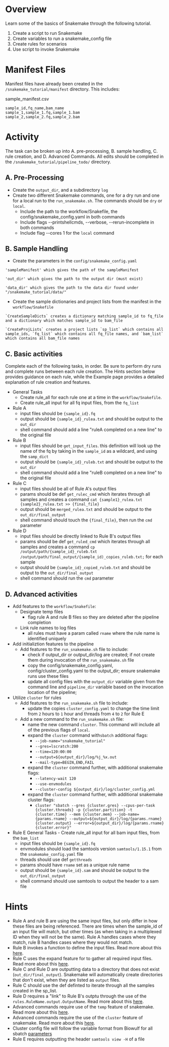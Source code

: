 # Overview
Learn some of the basics of Snakemake through the following tutorial.

1. Create a script to run Snakemake
2. Create variables to run a snakemake_config file
3. Create rules for scenarios
4. Use script to invoke Snakemake

# Manifest Files
Manifest files have already been created in the `/snakemake_tutorial/manifest` directory. This includes:

sample_manifest.csv
```
sample_id,fq_name,bam_name
sample_1,sample_1.fq,sample_1.bam
sample_2,sample_2.fq,sample_2.bam
```

# Activity
The task can be broken up into A. pre-processing, B. sample handling, C. rule creation, and D. Advanced Commands. All edits should be completed in the `/snakemake_tutorial/pipeline_todo/` directory.

## A. Pre-Processing 

- Create the `output_dir`, and a subdirectory `log`
- Create two different Snakemake commands, one for a dry run and one for a local run to the `run_snakemake.sh`. The commands should be `dry` or `local`.
    - Include the path to the workflow/Snakefile, the config/snakemake_config.yaml in both commands
    - Include flags --printshellcmds, --verbose, --rerun-incomplete in both commands
    - Include flag --cores 1 for the `local` command

## B. Sample Handling

- Create the parameters in the `config/snakemake_config.yaml`
```
'sampleManifest' which gives the path of the sampleManifest

'out_dir' which gives the path to the output dir (must exist)

'data_dir' which gives the path to the data dir found under "/snakemake_tutorial/data/"
```
- Create the sample dictionaries and project lists from the manifest in the `workflow/Snakefile`
```
`CreateSampleDicts` creates a dictionary matching sample_id to fq_file and a dictionary which matches sample_id to bam_file

`CreateProjLists` creates a project lists `sp_list` which contains all sample_ids, `fq_list` which contains all fq_file names, and `bam_list` which contains all bam_file names
```

## C. Basic activities
Complete each of the following tasks, in order. Be sure to perform dry runs and complete runs between each rule creation. The Hints section below provides guidance on each rule, while the Example page provides a detailed explanation of rule creation and features.

- General Tasks
    - Create rule_all for each rule one at a time in the `workflow/Snakefile`.
    - Create rule_all input for all fq input files, from the `fq_list`
- Rule A
    - input files should be `{sample_id}.fq`
    - output should be `{sample_id}_rulea.txt` and should be output to the `out_dir`
    - shell command should add a line "ruleA completed on a new line" to the original file
- Rule B
    - input files should be `get_input_files`. this definition will look up the name of the fq by taking in the `sample_id` as a wildcard, and using the `samp_dict`
    - output should be `{sample_id}_ruleb.txt` and should be output to the `out_dir`
    - shell command should add a line "ruleB completed on a new line" to the original file
- Rule C
    - input files should be all of Rule A's output files
    - params should be def `get_rulec_cmd` which iterates through all samples and creates a command `cat {sample1}_rulea.txt {sample2}_rulea.txt >> {final_file}` 
    - output should be `merged_rulea.txt` and should be output to the `out_dir/final_output`
    - shell command should touch the `{final_file}`, then run the `cmd` parameter
- Rule D
    - input files should be directly linked to Rule B's output files
    - params should be def `get_ruled_cmd` which iterates through all samples and creates a command `cp /output/path/{sample_id}_ruleb.txt /output/path/final_output/{sample_id)_copies_ruleb.txt;` for each sample
    - output should be `{sample_id}_copied_ruleb.txt` and should be output to the `out_dir/final_output`
    - shell command should run the `cmd` parameter

## D. Advanced activities
- Add features to the `workflow/Snakefile`:
    - Designate temp files
        - flag rule A and rule B files so they are deleted after the pipeline completion
    - Link rule names to log files
        - all rules must have a param called `rname` where the rule name is identified uniquely
- Add initializtion features to the pipeline
    - Add features to the `run_snakemake.sh` file to include:
        - check if output_dir or output_dir/log are created; if not create them during invocation of the `run_snakemake.sh` file
        - copy the config/snakemake_config.yaml, config/cluster_config.yaml to the output_dir; ensure snakemake runs use these files
        - update all config files with the `output_dir` variable given from the command line and `pipeline_dir` variable based on the invocation location of the pipeline;
- Utilize `cluster` for rules
    - Add features to the `run_snakemake.sh` file to include:
        - update the copies `cluster_config.yaml` to change the time limit from `2` hours to `1` hour and threads from `4` to `2` for Rule E
    - Add a new command to the `run_snakemake.sh` file:
        - name the new command `cluster`. This command will include all of the previous flags of `local`.
        - expand the `cluster` command with`sbatch` additional flags: 
            - `--job-name="snakemake_tutorial"`
            - `--gres=lscratch:200`
            - `--time=120:00:00`
            - `--output=${output_dir}/log/%j_%x.out`
            - `--mail-type=BEGIN,END,FAIL`
        - expand the `cluster` command further, with additional snakemake flags:
            - `--latency-wait 120`
            - `--use-envmodules`
            - `--cluster-config ${output_dir}/log/cluster_config.yml`
        - expand the `cluster` command further, with additional snakemake cluster flags:
            - `cluster "sbatch --gres {cluster.gres} --cpus-per-task {cluster.threads} -p {cluster.partition} -t {cluster.time} --mem {cluster.mem} --job-name={params.rname} --output=${output_dir}/log/{params.rname}{cluster.output} --error=${output_dir}/log/{params.rname}{cluster.error}"`
- Rule E
     General Tasks
        - Create rule_all input for all bam input files, from the `bam_list`
    - input files should be `{sample_id}.fq`
    - envmodules should load the samtools version `samtools/1.15.1` from the `snakemake_config.yaml` file
    - threads should use def `getthreads`
    - params should have `rname` set as a unique rule name
    - output should be `{sample_id}.sam` and should be output to the `out_dir/final_output`
    - shell command should use samtools to output the header to a sam file

# Hints
- Rule A and rule B are using the same input files, but only differ in how these files are being referenced. There are times when the sample_id of an input file will match, but other times (as when taking in a multiplexed ID when they will not be the same). Rule A handles cases where they match, rule B handles cases where they would not match.
- Rule B invokes a function to define the input files. Read more about this [here](https://snakemake.readthedocs.io/en/stable/tutorial/advanced.html#step-3-input-functions).
- Rule C uses the expand feature for to gather all required input files. Read more about this [here](https://snakemake.readthedocs.io/en/stable/tutorial/advanced.html#step-3-input-functions).
- Rule C and Rule D are outputting data to a directory that does not exist (`out_dir/final_output`). Snakemake will automatically create directories that don't exist, when they are listed as `output` files.
- Rule C should use the def definted to iterate through all the samples created in the sp_list.
- Rule D requires a "link" to Rule B's outptu through the use of the `rules.RuleName.output.OutputName`. Read more about this [here](https://snakemake.readthedocs.io/en/stable/snakefiles/rules.html#rule-dependencies).
- Advanced commands require use of the `temp` feature of snakemake. Read more about this [here](html#step-6-temporary-and-protected-files).
- Advanced commands require the use of the `cluster` feature of snakemake. Read more about this [here](https://snakemake.readthedocs.io/en/stable/executing/cluster.html#cluster-execution).
- Cluster config file will follow the variable format from Biowulf for all sbatch [parameters](https://hpc.nih.gov/docs/userguide.html)
- Rule E requires outputting the header `samtools view -H` of a file